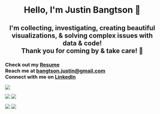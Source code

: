 <h1 align="center">Hello, I'm Justin Bangtson 👋</h1>
<h2 align="center">I'm collecting, investigating, creating beautiful visualizations, & solving complex issues with data & code!<br>Thank you for coming by & take care! 🤙</h2>

<h3>Check out my <a href="assets/JustinBangtson_resume.pdf" target="blank">Resume</a><br>  Reach me at <a href="mailto:bangtson.justin@gmail.com" target="blank">bangtson.justin@gmail.com</a><br>  Connect with me on <a href="https://www.linkedin.com/in/justin-bangtson/" target="blank">LinkedIn</a></h3> 

![](http://github-profile-summary-cards.vercel.app/api/cards/profile-details?username=JBangtson&theme=great_gatsby) 

![](http://github-profile-summary-cards.vercel.app/api/cards/repos-per-language?username=JBangtson&theme=great_gatsby) ![](http://github-profile-summary-cards.vercel.app/api/cards/most-commit-language?username=JBangtson&theme=great_gatsby) 

![](http://github-profile-summary-cards.vercel.app/api/cards/stats?username=JBangtson&theme=great_gatsby) ![](http://github-profile-summary-cards.vercel.app/api/cards/productive-time?username=JBangtson&theme=great_gatsby&utcOffset=8) 

